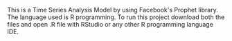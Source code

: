 This is a Time Series Analysis Model by using Facebook's Prophet library. The language used is R programming.
To run this project download both the files and open .R file with RStudio or any other R programming language IDE.
